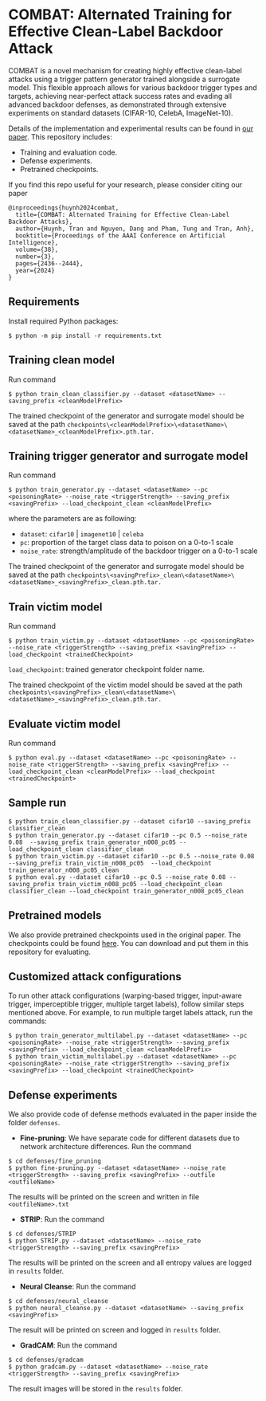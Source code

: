 # COMBAT: Alternated Training for Effective Clean-Label Backdoor Attack

COMBAT is a novel mechanism for creating highly effective clean-label attacks using a trigger pattern generator trained alongside a surrogate model. This flexible approach allows for various backdoor trigger types and targets, achieving near-perfect attack success rates and evading all advanced backdoor defenses, as demonstrated through extensive experiments on standard datasets (CIFAR-10, CelebA, ImageNet-10).

Details of the implementation and experimental results can be found in [our paper](https://ojs.aaai.org/index.php/AAAI/article/view/28019). This repository includes:

- Training and evaluation code.
- Defense experiments.
- Pretrained checkpoints.

If you find this repo useful for your research, please consider citing our paper
```
@inproceedings{huynh2024combat,
  title={COMBAT: Alternated Training for Effective Clean-Label Backdoor Attacks},
  author={Huynh, Tran and Nguyen, Dang and Pham, Tung and Tran, Anh},
  booktitle={Proceedings of the AAAI Conference on Artificial Intelligence},
  volume={38},
  number={3},
  pages={2436--2444},
  year={2024}
}
```

## Requirements
Install required Python packages:
```
$ python -m pip install -r requirements.txt
```
## Training clean model
Run command
```
$ python train_clean_classifier.py --dataset <datasetName> --saving_prefix <cleanModelPrefix>
```
The trained checkpoint of the generator and surrogate model should be saved at the path `checkpoints\<cleanModelPrefix>\<datasetName>\<datasetName>_<cleanModelPrefix>.pth.tar.`


## Training trigger generator and surrogate model 
Run command
```
$ python train_generator.py --dataset <datasetName> --pc <poisoningRate> --noise_rate <triggerStrength> --saving_prefix <savingPrefix> --load_checkpoint_clean <cleanModelPrefix>
``` 

where the parameters are as following:
- `dataset`: `cifar10` | `imagenet10` | `celeba`
- `pc`: proportion of the target class data to poison on a 0-to-1 scale
- `noise_rate`: strength/amplitude of the backdoor trigger on a 0-to-1 scale

The trained checkpoint of the generator and surrogate model should be saved at the path `checkpoints\<savingPrefix>_clean\<datasetName>\<datasetName>_<savingPrefix>_clean.pth.tar.`

## Train victim model
Run command
```
$ python train_victim.py --dataset <datasetName> --pc <poisoningRate> --noise_rate <triggerStrength> --saving_prefix <savingPrefix> --load_checkpoint <trainedCheckpoint>
```
`load_checkpoint`: trained generator checkpoint folder name.

The trained checkpoint of the victim model should be saved at the path `checkpoints\<savingPrefix>_clean\<datasetName>\<datasetName>_<savingPrefix>_clean.pth.tar.`
## Evaluate victim model
Run command
```
$ python eval.py --dataset <datasetName> --pc <poisoningRate> --noise_rate <triggerStrength> --saving_prefix <savingPrefix> --load_checkpoint_clean <cleanModelPrefix> --load_checkpoint <trainedCheckpoint>
```
## Sample run
```
$ python train_clean_classifier.py --dataset cifar10 --saving_prefix classifier_clean
$ python train_generator.py --dataset cifar10 --pc 0.5 --noise_rate 0.08  --saving_prefix train_generator_n008_pc05 --load_checkpoint_clean classifier_clean
$ python train_victim.py --dataset cifar10 --pc 0.5 --noise_rate 0.08 --saving_prefix train_victim_n008_pc05  --load_checkpoint train_generator_n008_pc05_clean
$ python eval.py --dataset cifar10 --pc 0.5 --noise_rate 0.08 --saving_prefix train_victim_n008_pc05 --load_checkpoint_clean classifier_clean --load_checkpoint train_generator_n008_pc05_clean
```
## Pretrained models
We also provide pretrained checkpoints used in the original paper. The checkpoints could be found [here](https://drive.google.com/drive/folders/1YnHTkeSiOzRlXbjd6OKLs9jXHWSikATQ?usp=sharing). You can download and put them in this repository for evaluating.

## Customized attack configurations
To run other attack configurations (warping-based trigger, input-aware trigger, imperceptible trigger, multiple target labels), follow similar steps mentioned above. For example, to run multiple target labels attack, run the commands:
```
$ python train_generator_multilabel.py --dataset <datasetName> --pc <poisoningRate> --noise_rate <triggerStrength> --saving_prefix <savingPrefix> --load_checkpoint_clean <cleanModelPrefix>
$ python train_victim_multilabel.py --dataset <datasetName> --pc <poisoningRate> --noise_rate <triggerStrength> --saving_prefix <savingPrefix> --load_checkpoint <trainedCheckpoint>
```
## Defense experiments
We also provide code of defense methods evaluated in the paper inside the folder `defenses`.
- **Fine-pruning**: We have separate code for different datasets due to network architecture differences. Run the command
```
$ cd defenses/fine_pruning
$ python fine-pruning.py --dataset <datasetName> --noise_rate <triggerStrength> --saving_prefix <savingPrefix> --outfile <outfileName>
```
The results will be printed on the screen and written in file `<outfileName>.txt`
- **STRIP**: Run the command
```
$ cd defenses/STRIP
$ python STRIP.py --dataset <datasetName> --noise_rate <triggerStrength> --saving_prefix <savingPrefix>
```
The results will be printed on the screen and all entropy values are logged in `results` folder.
- **Neural Cleanse**: Run the command
```
$ cd defenses/neural_cleanse
$ python neural_cleanse.py --dataset <datasetName> --saving_prefix <savingPrefix>
```
The result will be printed on screen and logged in `results` folder.
- **GradCAM**: Run the command
```
$ cd defenses/gradcam
$ python gradcam.py --dataset <datasetName> --noise_rate <triggerStrength> --saving_prefix <savingPrefix>
```
The result images will be stored in the `results` folder.
